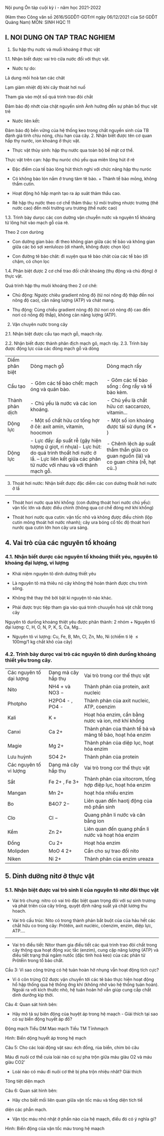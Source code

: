 Nội pung Ôn tảp cuội kỳ i - năm học 2021-2022

(Kèm theo Công văn só́ 2616/SGDĎT-GDTrH ngày 06/12/2021 của Sở GDĎT Quảng Nam) MÓN: SINH HQC 11

## I. NOI DUNG ON TAP TRAC NGHIEM

1. Su hập thụ nước và muổi khoáng ở thực vật

1.1. Nhận biết được vai trò cữa nước đối với thực vật.

* Nước tự do:

Lả dung môi hoà tan các chât

Lạm giảm nhiệt độ khi cây thoát hơi nuố

Tham gia vào một số quá trinh trao đỏi chắt

Đảm bảo độ nhớt của chật nguyền sinh Ành hưởng đển sự phân bổ thục vật trê

* Nước liên kết:

Đảm báo độ bền vững của hệ thống keo trong chắt nguyền sinh của TB đánh giá tính chịu nóng, chịu hạn của cây. 2. Nhận biết được tên cơ quan hấp thy nurớc, ion khoáng ở thực vật.

- Thực vật thủy sinh: hập thụ nước qua toàn bộ bể mặt cơ thể.

Thực vật trên cạn: hập thụ nuróc chủ yều qua miên lông hút ở rê

- Đặc điểm của tế bào lông hút thích nghi với chức năng hập thụ nuróc

+ Có không bào lón nắm ở trung tâm tê bào. + Thảnh tể bào mōng, không thẩm cutin.

+ Hoạt động hô hắp mạnh tạo ra áp suât thảm thẩu cao.

- Rê hập thụ nước theo cơ chể thâm thâu: tứ môi trường nhược trương (thê nước cao) đền môi trường uru trương (thế nước cao)

1.3. Trình bày durọc các con dường vận chuyễn nước và nguyên tổ khoáng từ lông hút vào mạch gỗ của rẽ.

Theo 2 con duròng

+ Con dường gian bảo: đi theo không gian giữa các tế bảo và không gian giữa các bó sợi xenlulozo (di nhanh, không được chọn lộc)

+ Con đường tê bào chât: đi xuyện qua tê bào chât của các tể bào (đi chậm, có chọn lọc

1.4. Phân biệt được 2 cơ chế trao đối chắt khoáng (thụ động và chủ động) ở thực vật.

Quá trinh hập thụ muôi khoáng theo 2 cơ chê:

+ Chủ động: Ngược chiêu gradient nông độ (từ noi nông độ thập đền noi nông độ cao), cần năng lượng (ATP) và chát mang.

+ Thụ động: Cùng chiều gradient nòng độ (tử nori có nòng độ cao đến nori có nồng độ thắp), không cản năng lượng (ATP).

2. Vận chuyên nước trong cây

2.1. Nhận biệt được cẩu tạo mạch gỗ, maạch rây.

2.2. Nhận biết được thảnh phân địch mạch gô, mạch rây. 2.3. Trỉnh bày được động lực của các đòng mạch gỗ và dòng

<table><tr><td>Diểm phân biệt</td><td>Dòng mạch gỗ</td><td>Dòng mạch rấy</td></tr><tr><td>Cẩu tạo</td><td>- Gôm các tế bào chết: mạch óng và quản bào.</td><td>- Gôm các tế bào sống : ổng rầy và tể bào kèm.</td></tr><tr><td>Thành phản dịch</td><td>- Chủ yều là nước và các ion khoáng.</td><td>- Chủ yểu là chắt hữu cơ: saccarozo, vitamin...</td></tr><tr><td>Dộng lực</td><td>- Một số chất hữu cơ tống hợr ở čẻ: axit amin, vitamin, hoocmon</td><td>- Một số ion khoáng được tái sử dụng (K + )</td></tr><tr><td>Dộng lực</td><td>- Lực đấy: ấp suất rễ (gậy hiện tượng ứ giọt, ri nhựa)- Lực hút: do quá trinh thoất hơi nước ở lắ. – Lực liên kết giữa các phân từ nước với nhau và với thánh mạch gỗ.</td><td>- Chênh lệch áp suất thắm thắn giữa co guan nguồn (lá) và co guan chíra (rễ, hạt củ..)</td></tr></table>

3. Thoát hơi nước: Nhận biết được đặc diễm các con dường thoắt hơi nước ở lấ

---

- Thoát hori nước qua khí khổng: (con đường thoát hori nước chủ yếu): vận tốc lớn và được điều chinh (thông qua cơ chể đóng mở khí khổng)

- Thoát hori nước qua cutin: vận tốc nhỏ và không được điều chỉnh (lộp cutin mông thoát hơi nước nhanh); cây ura bóng cổ tốc độ thoát hori nurớc qua cutin lớn hon cây ura sáng.

## 4. Vai trò của các nguyên tổ khoáng

### 4.1. Nhận biết durợc các nguyên tố khoáng thiết yéu, nguyên tô khoáng đại lượng, vi lượng

- Khái niệm nguyên tô dinh dường thiết yêu

+ Là nguyên tô mà thiêu nó cây không thệ hoàn thành được chu trinh sông.

+ Không thê thay thê bời bật kì nguyện tô nảo khác.

+ Phải được trực tiệp tham gia vào quá trinh chuuyền hoá vật chắt trong cây

Nguyên tô durống khoáng thiệt yêu được phân thành: 2 nhóm + Nguyên tổ đại lượng: C, H, O, N, P, K, S, Ca, Mg...

+ Nguyên tô vi lượng: Cu, Fe, B, Mn, Cl, Zn, Mo, Ni (chiếm ti lệ $\leq 100 \mathrm{mg} / 1 \mathrm{~kg}$ chắt khô của cây)

### 4.2. Trinh bày durọc vai trò các nguyên tô dinh durống khoáng thiết yêu trong cây.

<table><tr><td>Các nguyên tố dại lượng</td><td>Dạng mả cây hắp thụ</td><td>Vai trò trong cor thế thực vật</td></tr><tr><td>Nito</td><td>NH4 + và NO3 −</td><td>Thành phản của protein, axit nucleic</td></tr><tr><td>Photpho</td><td>H2PO4 - , PO4 -</td><td>Thành phản của axit nucleic, ATP, coenzim</td></tr><tr><td>Kali</td><td>K +</td><td>Hoạt hóa enzim, cần bằng nươc và ion, mở khí khổng</td></tr><tr><td>Canxi</td><td>Ca 2+</td><td>Thành phản của thành tể bả và mảng tể bảo, hoạt hóa enzim</td></tr><tr><td>Magie</td><td>Mg 2+</td><td>Thành phản của diệp lục, hoạt hóa enzim</td></tr><tr><td>Lưu huỳnh</td><td>SO4 2+</td><td>Thành phản của protein</td></tr><tr><td>Các nguyên tố vi lượng</td><td>Dạng mả cây hắp thụ</td><td>Vai trò trong cor thế thực vật</td></tr><tr><td>Sắt</td><td>Fe 2+ , Fe 3+</td><td>Thành phản của xitocrom, tống hợp điệp lục, hoạt hóa enzim</td></tr><tr><td>Mangan</td><td>Mn 2+</td><td>hoạt hóa nhiều enzim</td></tr><tr><td>Bo</td><td>B4O7 2−</td><td>Liên quan đến haotj động của mô phẩn sinh</td></tr><tr><td>Clo</td><td>Cl −</td><td>Quang phân li nước và cân bằng ion</td></tr><tr><td>Kềm</td><td>Zn 2+</td><td>Liên quan đến quang phấn li nước và hoạt hóa enzim</td></tr><tr><td>Đồng</td><td>Cu 2+</td><td>Hoạt hóa enzim</td></tr><tr><td>Molipden</td><td>MoO 4 2+</td><td>Cần cho sự trao đối nito</td></tr><tr><td>Niken</td><td>Ni 2+</td><td>Thành phản của enzim ureaza</td></tr></table>

## 5. Dinh dưỡng nitơ ở thực vật

### 5.1. Nhận biệt được vai trò sinh lí của nguyên tô nitơ đôi thục vật

- Vai trò chung: nitro có vai trò đặc biệt quan trọng đôi với sự sinh trương và phát triên của cây trông, quyệt định năng suắt yả chật lương thu hoach.

- Vai trò cấu trúc: Nito có trong thành phản bắt buột của của hảu hết các chắt hữu co trong cây: Prôtêin, axit nucléic, côenzim, enzim, diệp lực, ATP....

---

- Vai trò điều tiết: Nitor tham gia điều tiết các quá trinh trao đỏi chất trong cây thông qua hoạt động xúc tắc (enzim), cung cập năng lượng (ATP) và điều tiết trạng thái ngãm nutốc (đặc tinh hoả keo) của các phân tử Prôtểin trong tổ bảo chất.

Cầu 3: Vi sao công trừng có hệ tuản hoàn hở nhụng vẫn hoạt động tích cực?

- Vi ö côn trừng O2 được vận chuyền tới các tê bảo thực hiện hoạt động hổ hập thống qua hệ thống ởng khí (không nhờ vào hệ thống tuản hoản). Ngoải ra với kìch thước nhỏ, hệ tuản hoản hở vẫn giúp cung cắp chất dinh durỡng kip thời.

Câu 4: Quan sát hình bên:

- Hãy mô tả sự biên động của huyệt áp trong hệ maạch - Giải thích tại sao có sự biển động huyết áp đố?

Động mạch Tiểu DM Mao mạch Tiều TM Tīnhmạch

Hình: Biển dộng huyết áp trong hệ mạch

Câu 5: Cho các loài động vật sau: éch đồng, rùa biển, chim bỏ câu

Máu đi nuôi cơ thể cuia loài nào có sự pha trộn giữa máu giàu O2 và máu giàu CO2'

- Loài nào có máu đi nuôi cơ thê bị pha trộn nhiệu nhât? Giải thích

Tông tiệt diện mạch

Câu 6: Quan sát hình bên:

- Hãy cho biết mối liên quan giữa vận tốc máu và tổng diện tích tiể

diện các phẫn mạch.

- Vận tộc máu nhỏ nhật ở phẩn nào của hệ maạch, điểu đó có ý nghĩa gi?

Hình: Biển động của vận tốc máu trong hệ maạch

